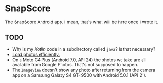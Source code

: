 # SnapScore

The SnapScore Android app.  I mean, that's what will be here once I wrote it.

## TODO

*  Why is my *Kotlin* code in a subdirectory called `java`?  Is that necessary?
*  [Load photos efficiently.][1]
*  On a Moto G4 Plus (Android 7.0, API 24) the photos we take are all available from
   Google Photos.  That's not supposed to happen.
*  The `ImageView` doesn't show any photo after returning from the camera app on a Samsung
   Galaxy S4 GT-I9500 with Android 5.0.1 (API 21).

[1]: https://developer.android.com/topic/performance/graphics/load-bitmap
